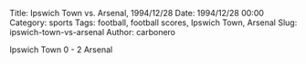 Title: Ipswich Town vs. Arsenal, 1994/12/28
Date: 1994/12/28 00:00
Category: sports
Tags: football, football scores, Ipswich Town, Arsenal
Slug: ipswich-town-vs-arsenal
Author: carbonero


Ipswich Town 0 - 2 Arsenal
